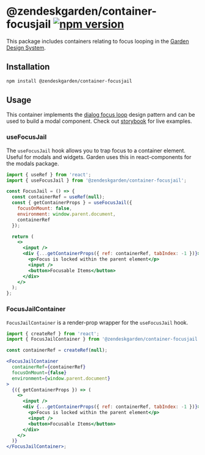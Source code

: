 # @zendeskgarden/container-focusjail [![npm version][npm version badge]][npm version link]

[npm version badge]: https://flat.badgen.net/npm/v/@zendeskgarden/container-focusjail
[npm version link]: https://www.npmjs.com/package/@zendeskgarden/container-focusjail

This package includes containers relating to focus looping in the [Garden Design
System](https://zendeskgarden.github.io/).

## Installation

```sh
npm install @zendeskgarden/container-focusjail
```

## Usage

This container implements the [dialog focus
loop](https://www.w3.org/TR/wai-aria-practices-1.1/#dialog_modal) design pattern
and can be used to build a modal component. Check out
[storybook](https://zendeskgarden.github.io/react-containers) for live examples.

### useFocusJail

The `useFocusJail` hook allows you to trap focus to a container element. Useful
for modals and widgets. Garden uses this in react-components for the modals package.

```jsx
import { useRef } from 'react';
import { useFocusJail } from '@zendeskgarden/container-focusjail';

const FocusJail = () => {
  const containerRef = useRef(null);
  const { getContainerProps } = useFocusJail({
    focusOnMount: false,
    environment: window.parent.document,
    containerRef
  });

  return (
    <>
      <input />
      <div {...getContainerProps({ ref: containerRef, tabIndex: -1 })}>
        <p>Focus is locked within the parent element</p>
        <input />
        <button>Focusable Items</button>
      </div>
    </>
  );
};
```

### FocusJailContainer

`FocusJailContainer` is a render-prop wrapper for the `useFocusJail` hook.

```jsx
import { createRef } from 'react';
import { FocusJailContainer } from '@zendeskgarden/container-focusjail';

const containerRef = createRef(null);

<FocusJailContainer
  containerRef={containerRef}
  focusOnMount={false}
  environment={window.parent.document}
>
  {({ getContainerProps }) => (
    <>
      <input />
      <div {...getContainerProps({ ref: containerRef, tabIndex: -1 })}>
        <p>Focus is locked within the parent element</p>
        <input />
        <button>Focusable Items</button>
      </div>
    </>
  )}
</FocusJailContainer>;
```
